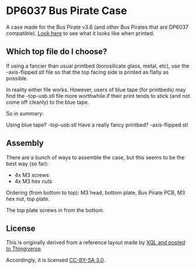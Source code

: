 DP6037 Bus Pirate Case
======================

A case made for the Bus Pirate v3.6 (and other Bus Pirates that are DP6037 compatible). 
[Look here](http://open.konspyre.org/blog/2012/12/31/3d-printed-bus-pirate-case/) to 
see what it looks like when printed.

## Which top file do I choose?

If using a fancier than usual printbed (borosilicate glass, metal, etc), use the
-axis-flipped.stl file so that the top facing side is printed as flatly as
possible.

In reality either file works. However, users of blue tape (for printbeds) may find the
-top-usb.stl file more worthwhile if their print tends to stick (and not come
off cleanly) to the blue tape.

So in summary:

Using blue tape? -top-usb.stl
Have a really fancy printbed? -axis-flipped.stl

## Assembly

There are a bunch of ways to assemble the case, but this seems to be the best way (so far):

* 4x M3 screws
* 4x M3 hex nuts

Ordering (from bottom to top): M3 head, bottom plate, Bus Pirate PCB, M3 hex nut, top plate.

The top plate screws in from the bottom.

## License

This is originally derived from a reference layout made by 
[XQL and posted to Thingiverse](http://www.thingiverse.com/thing:33517).

Accordingly, it is licensed [CC-BY-SA 3.0](http://creativecommons.org/licenses/by-sa/3.0/).

